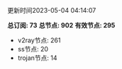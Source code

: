 更新时间2023-05-04 04:14:07

**总订阅: 73**
**总节点: 902**
**有效节点: 295**
- v2ray节点: 261
- ss节点: 20
- trojan节点: 14
